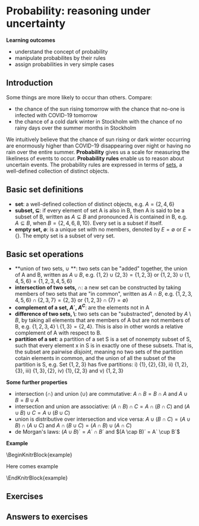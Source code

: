 # Probability: reasoning under uncertainty

**Learning outcomes**

- understand the concept of probability
- manipulate probabilites by their rules
- assign probabilities in very simple cases


## Introduction

Some things are more likely to occur than others. Compare:

- the chance of the sun rising tomorrow with the chance that no-one is infected with COVID-19 tomorrow
- the chance of a cold dark winter in Stockholm with the chance of no rainy days over the summer months in Stockholm

We intuitively believe that the chance of sun rising or dark winter occurring are enormously higher than COVID-19 disappearing over night or having no rain over the entire summer. **Probability** gives us a scale for measuring the likeliness of events to occur. **Probability rules** enable us to reason about uncertain events. The probability rules are expressed in terms of [sets](https://en.wikipedia.org/wiki/Set_(mathematics)), a well-defined collection of distinct objects. 


## Basic set definitions

- **set**: a well-defined collection of distinct objects, e.g. $A = \{2, 4, 6\}$
- **subset, $\subseteq$**: if every element of set A is also in B, then A is said to be a subset of B, written as $A \subseteq B$ and pronounced A is contained in B, e.g. $A \subseteq B$, when $B = \{2, 4, 6, 8, 10\}$. Every set is a subset if itself.
- **empty set, $\emptyset$**: is a unique set with no members, denoted by $E = \emptyset$ or $E = \{\}$. The empty set is a subset of very set. 

## Basic set operations

- **union of two sets, $\cup$ **: two sets can be "added" together, the union of A and B, written as $A \cup B$, e.g. $\{1, 2\} \cup \{2, 3\} = \{1, 2, 3\}$ or $\{1, 2, 3\} \cup \{1, 4, 5, 6\} = \{1, 2, 3, 4, 5, 6\}$
- **intersection of two sets, $\cap$**: a new set can be constructed by taking members of two sets that are "in common", written as $A \cap B$, e.g. $\{1, 2, 3, 4, 5, 6\} \cap \{2, 3, 7\} = \{2, 3\}$ or $\{1, 2, 3\} \cap \{7 \} = \emptyset \}$
- **complement of a set, $A´$, $A^C$**: are the elements not in A
- **difference of two sets, $\setminus$**: two sets can be "substracted", denoted by $A \setminus B$, by taking all elements that are members of A but are not members of B, e.g. $\{1, 2, 3, 4\} \setminus \{1, 3\} = \{2, 4\}$. This is also in other words a relative complement of A with respect to B.
- **partition of a set**: a partition of a set S is a set of nonempty subset of S, such that every element x in S is in exactly one of these subsets. That is, the subset are pairwise *disjoint*, meaning no two sets of the partition cotain elements in common, and the union of all the subset of the partition is S, e.g. Set $\{1, 2, 3\}$ has five partitions: i) $\{1\}, \{2\}, \{3\}$, ii) $\{1, 2\}, \{3\}$, iii) $\{1,3\}, \{2\}$, iv) $\{1\}, \{2, 3\}$ and v) $\{1,2,3\}$


**Some further properties**

- intersection $(\cap)$ and union $(\cup)$ are commutative: $A \cap B = B \cap A$ and $A \cup B = B \cup A$ 
- intersection and union are associative: $(A \cap B) \cap C = A \cap (B \cap C)$ and $(A \cup B) \cup C = A \cup (B \cup C)$ 
- union is distributive over intersection and vice versa: $A \cup (B \cap C) = (A \cup B) \cap (A \cup C)$ and $A \cap (B \cup C) = (A \cap B) \cup (A \cap C)$ 
- de Morgan's laws: $(A \cup B)´ = A´ \cap B´$ and $(A \cap B)´ = A` \cup B´$

**Example** 

\BeginKnitrBlock{example}

Here comes example


\EndKnitrBlock{example}




## Exercises

## Answers to exercises








